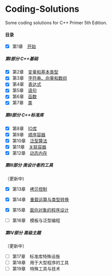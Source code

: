 # Coding-Solutions
Some coding solutions for C++ Primer 5th Edition.



#### 目录

- [x] 第1章　[开始](https://github.com/oraccc/Coding-Answers-for-Cpp-Primer/tree/master/Chapter%2001)

##### 第Ⅰ部分 C++基础

- [x] 第2章　[变量和基本类型](https://github.com/oraccc/Coding-Answers-for-Cpp-Primer/tree/master/Chapter%2002)
- [x] 第3章　[字符串、向量和数组](https://github.com/oraccc/Coding-Answers-for-Cpp-Primer/tree/master/Chapter%2003)
- [x] 第4章　[表达式](https://github.com/oraccc/Coding-Answers-for-Cpp-Primer/tree/master/Chapter%2004)
- [x] 第5章　[语句](https://github.com/oraccc/Coding-Answers-for-Cpp-Primer/tree/master/Chapter%2005)
- [x] 第6章　[函数](https://github.com/oraccc/Coding-Answers-for-Cpp-Primer/tree/master/Chapter%2006)
- [x] 第7章　[类](https://github.com/oraccc/Coding-Answers-for-Cpp-Primer/tree/master/Chapter%2007)

##### 第Ⅱ部分 C++标准库

- [x] 第8章　[IO库](https://github.com/oraccc/Coding-Answers-for-Cpp-Primer/tree/master/Chapter%2008)
- [x] 第9章　[顺序容器](https://github.com/oraccc/Coding-Answers-for-Cpp-Primer/tree/master/Chapter%2009)
- [x] 第10章　[泛型算法](https://github.com/oraccc/Coding-Answers-for-Cpp-Primer/tree/master/Chapter%2010)
- [x] 第11章　[关联容器](https://github.com/oraccc/Coding-Answers-for-Cpp-Primer/tree/master/Chapter%2011)
- [x] 第12章　[动态内存](https://github.com/oraccc/Coding-Answers-for-Cpp-Primer/tree/master/Chapter%2012)

##### 第Ⅲ部分 类设计者的工具

（更新中)

- [x] 第13章　[拷贝控制](https://github.com/oraccc/Coding-Answers-for-Cpp-Primer/tree/master/Chapter%2013)
- [x] 第14章　[重载运算与类型转换](https://github.com/oraccc/Coding-Answers-for-Cpp-Primer/tree/master/Chapter%2014)
- [x] 第15章　[面向对象的程序设计](https://github.com/oraccc/Coding-Answers-for-Cpp-Primer/tree/master/Chapter%2015)
- [ ] 第16章　模板与泛型编程


##### 第Ⅳ部分 高级主题

（更新中）

- [ ] 第17章　标准库特殊设施
- [ ] 第18章　用于大型程序的工具
- [ ] 第19章　特殊工具与技术
